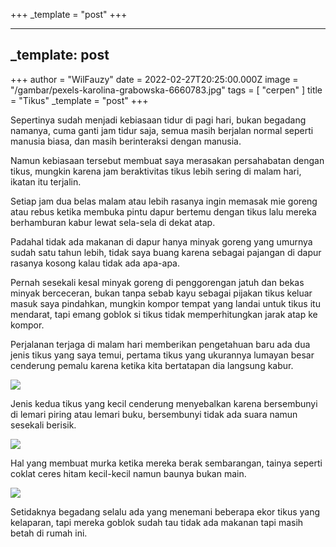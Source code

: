+++
_template = "post"
+++




---
_template: post
---

+++
author = "WilFauzy"
date = 2022-02-27T20:25:00.000Z
image = "/gambar/pexels-karolina-grabowska-6660783.jpg"
tags = [ "cerpen" ]
title = "Tikus"
_template = "post"
+++

Sepertinya sudah menjadi kebiasaan tidur di pagi hari, bukan begadang namanya, cuma ganti jam tidur saja, semua masih berjalan normal seperti manusia biasa, dan masih berinteraksi dengan manusia.

Namun kebiasaan tersebut membuat saya merasakan persahabatan dengan tikus, mungkin karena jam beraktivitas tikus lebih sering di malam hari, ikatan itu terjalin.

Setiap jam dua belas malam atau lebih rasanya ingin memasak mie goreng atau rebus ketika membuka pintu dapur bertemu dengan tikus lalu mereka berhamburan kabur lewat sela-sela di dekat atap.

Padahal tidak ada makanan di dapur hanya minyak goreng yang umurnya sudah satu tahun lebih, tidak saya buang karena sebagai pajangan di dapur rasanya kosong kalau tidak ada apa-apa.

Pernah sesekali kesal minyak goreng di penggorengan jatuh dan bekas minyak berceceran, bukan tanpa sebab kayu sebagai pijakan tikus keluar masuk saya pindahkan, mungkin kompor tempat yang landai untuk tikus itu mendarat, tapi emang goblok si tikus tidak memperhitungkan jarak atap ke kompor.

Perjalanan terjaga di malam hari memberikan pengetahuan baru ada dua jenis tikus yang saya temui, pertama tikus yang ukurannya lumayan besar cenderung pemalu karena ketika kita bertatapan dia langsung kabur.

![](/gambar/20220228_020624.jpg)

Jenis kedua tikus yang kecil cenderung menyebalkan karena bersembunyi di lemari piring atau lemari buku, bersembunyi tidak ada suara namun sesekali berisik.

![](/gambar/20221112_014602.jpg)

Hal yang membuat murka ketika mereka berak sembarangan, tainya seperti coklat ceres hitam kecil-kecil namun baunya bukan main.

![](/gambar/20221112_014605.jpg)

Setidaknya begadang selalu ada yang menemani beberapa ekor tikus yang kelaparan, tapi mereka goblok sudah tau tidak ada makanan tapi masih betah di rumah ini.
